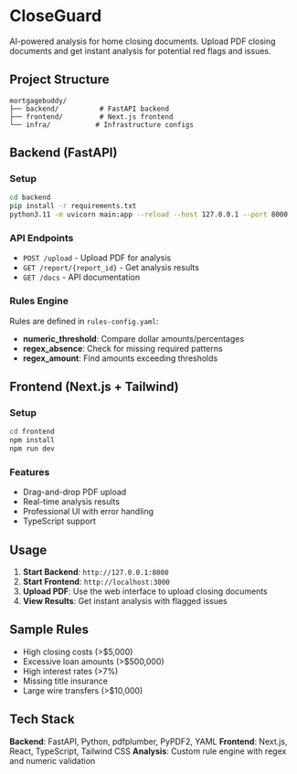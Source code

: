 # CloseGuard

AI-powered analysis for home closing documents. Upload PDF closing documents and get instant analysis for potential red flags and issues.

## Project Structure

```
mortgagebuddy/
├── backend/          # FastAPI backend
├── frontend/         # Next.js frontend  
└── infra/           # Infrastructure configs
```

## Backend (FastAPI)

### Setup
```bash
cd backend
pip install -r requirements.txt
python3.11 -m uvicorn main:app --reload --host 127.0.0.1 --port 8000
```

### API Endpoints
- `POST /upload` - Upload PDF for analysis
- `GET /report/{report_id}` - Get analysis results
- `GET /docs` - API documentation

### Rules Engine
Rules are defined in `rules-config.yaml`:
- **numeric_threshold**: Compare dollar amounts/percentages
- **regex_absence**: Check for missing required patterns
- **regex_amount**: Find amounts exceeding thresholds

## Frontend (Next.js + Tailwind)

### Setup
```bash
cd frontend
npm install
npm run dev
```

### Features
- Drag-and-drop PDF upload
- Real-time analysis results
- Professional UI with error handling
- TypeScript support

## Usage

1. **Start Backend**: `http://127.0.0.1:8000`
2. **Start Frontend**: `http://localhost:3000`
3. **Upload PDF**: Use the web interface to upload closing documents
4. **View Results**: Get instant analysis with flagged issues

## Sample Rules

- High closing costs (>$5,000)
- Excessive loan amounts (>$500,000)
- High interest rates (>7%)
- Missing title insurance
- Large wire transfers (>$10,000)

## Tech Stack

**Backend**: FastAPI, Python, pdfplumber, PyPDF2, YAML
**Frontend**: Next.js, React, TypeScript, Tailwind CSS
**Analysis**: Custom rule engine with regex and numeric validation